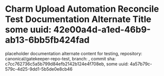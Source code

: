 # Charm Upload Automation Reconcile Test Documentation Alternate Title some uuid: 42e00a4d-a1ed-46b9-ab13-6bb5fb424fad
 placeholder documentation alternate content for testing,  repository: canonical/gatekeeper-repo-test,  branch: ,  commit sha: c7cc762736c5a5b799d84efb2142b124e4f708eb,  some uuid: 4a57b79c-579c-4d25-9dd1-5b5de0e8cb46